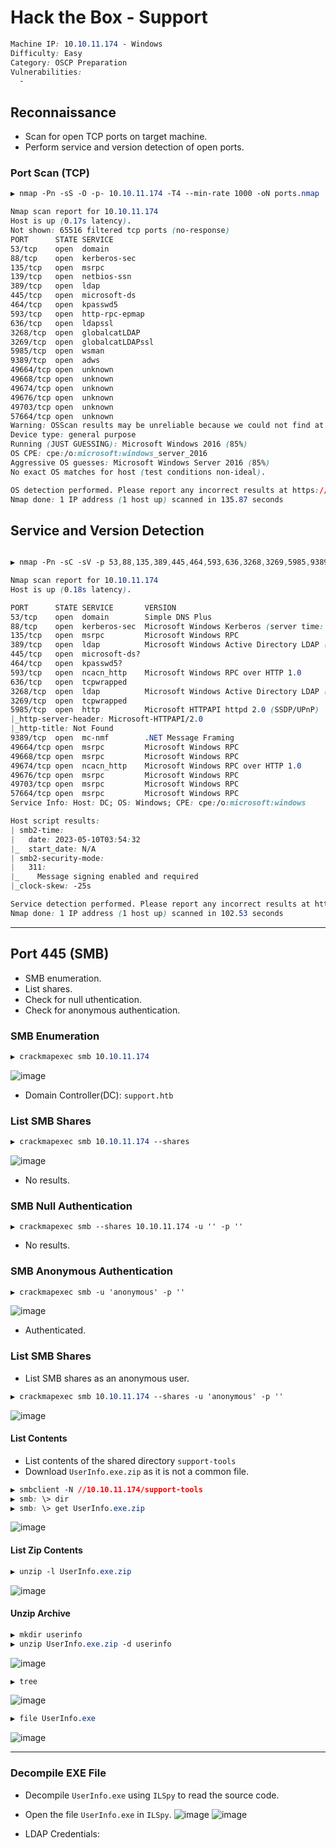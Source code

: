 # Hack the Box - Support

```CSS
Machine IP: 10.10.11.174 - Windows
Difficulty: Easy
Category: OSCP Preparation
Vulnerabilities:
  - 
```

## Reconnaissance
  - Scan for open TCP ports on target machine.
  - Perform service and version detection of open ports.

### Port Scan (TCP)
```CSS
▶ nmap -Pn -sS -O -p- 10.10.11.174 -T4 --min-rate 1000 -oN ports.nmap

Nmap scan report for 10.10.11.174
Host is up (0.17s latency).
Not shown: 65516 filtered tcp ports (no-response)
PORT      STATE SERVICE
53/tcp    open  domain
88/tcp    open  kerberos-sec
135/tcp   open  msrpc
139/tcp   open  netbios-ssn
389/tcp   open  ldap
445/tcp   open  microsoft-ds
464/tcp   open  kpasswd5
593/tcp   open  http-rpc-epmap
636/tcp   open  ldapssl
3268/tcp  open  globalcatLDAP
3269/tcp  open  globalcatLDAPssl
5985/tcp  open  wsman
9389/tcp  open  adws
49664/tcp open  unknown
49668/tcp open  unknown
49674/tcp open  unknown
49676/tcp open  unknown
49703/tcp open  unknown
57664/tcp open  unknown
Warning: OSScan results may be unreliable because we could not find at least 1 open and 1 closed port
Device type: general purpose
Running (JUST GUESSING): Microsoft Windows 2016 (85%)
OS CPE: cpe:/o:microsoft:windows_server_2016
Aggressive OS guesses: Microsoft Windows Server 2016 (85%)
No exact OS matches for host (test conditions non-ideal).

OS detection performed. Please report any incorrect results at https://nmap.org/submit/ .
Nmap done: 1 IP address (1 host up) scanned in 135.87 seconds
```

## Service and Version Detection
```CSS

▶ nmap -Pn -sC -sV -p 53,88,135,389,445,464,593,636,3268,3269,5985,9389,49664,49668,49674,49676,49703,57664 10.10.11.174 -oN services.nmap

Nmap scan report for 10.10.11.174
Host is up (0.18s latency).

PORT      STATE SERVICE       VERSION
53/tcp    open  domain        Simple DNS Plus
88/tcp    open  kerberos-sec  Microsoft Windows Kerberos (server time: 2023-05-10 03:53:40Z)
135/tcp   open  msrpc         Microsoft Windows RPC
389/tcp   open  ldap          Microsoft Windows Active Directory LDAP (Domain: support.htb0., Site: Default-First-Site-Name)
445/tcp   open  microsoft-ds?
464/tcp   open  kpasswd5?
593/tcp   open  ncacn_http    Microsoft Windows RPC over HTTP 1.0
636/tcp   open  tcpwrapped
3268/tcp  open  ldap          Microsoft Windows Active Directory LDAP (Domain: support.htb0., Site: Default-First-Site-Name)
3269/tcp  open  tcpwrapped
5985/tcp  open  http          Microsoft HTTPAPI httpd 2.0 (SSDP/UPnP)
|_http-server-header: Microsoft-HTTPAPI/2.0
|_http-title: Not Found
9389/tcp  open  mc-nmf        .NET Message Framing
49664/tcp open  msrpc         Microsoft Windows RPC
49668/tcp open  msrpc         Microsoft Windows RPC
49674/tcp open  ncacn_http    Microsoft Windows RPC over HTTP 1.0
49676/tcp open  msrpc         Microsoft Windows RPC
49703/tcp open  msrpc         Microsoft Windows RPC
57664/tcp open  msrpc         Microsoft Windows RPC
Service Info: Host: DC; OS: Windows; CPE: cpe:/o:microsoft:windows

Host script results:
| smb2-time: 
|   date: 2023-05-10T03:54:32
|_  start_date: N/A
| smb2-security-mode: 
|   311: 
|_    Message signing enabled and required
|_clock-skew: -25s

Service detection performed. Please report any incorrect results at https://nmap.org/submit/ .
Nmap done: 1 IP address (1 host up) scanned in 102.53 seconds
```

----

## Port 445 (SMB)
  - SMB enumeration.
  - List shares.
  - Check for null uthentication.
  - Check for anonymous authentication.

### SMB Enumeration
```CSS
▶ crackmapexec smb 10.10.11.174
```
![image](https://github.com/0xhardyboy/Hack-the-Box/assets/83878909/b468b3d1-cda4-4c90-95f7-9da2c975dc7b)
  - Domain Controller(DC): `support.htb` 

### List SMB Shares
```CSS
▶ crackmapexec smb 10.10.11.174 --shares
```
![image](https://github.com/0xhardyboy/Hack-the-Box/assets/83878909/c4bc2e24-d78e-46b8-890d-0f5ba2e1a1a9)
  - No results.

### SMB Null Authentication
```
▶ crackmapexec smb --shares 10.10.11.174 -u '' -p ''
```
  - No results.

### SMB Anonymous Authentication
```CSS
▶ crackmapexec smb -u 'anonymous' -p ''
```
![image](https://github.com/0xhardyboy/Hack-the-Box/assets/83878909/ad0378f1-2068-41f9-9425-fd9f8e43ee7f)
  - Authenticated.

### List SMB Shares
  - List SMB shares as an anonymous user.
```CSS
▶ crackmapexec smb 10.10.11.174 --shares -u 'anonymous' -p ''
```
![image](https://github.com/0xhardyboy/Hack-the-Box/assets/83878909/1ba2510f-bdfa-45e9-9867-0fdd34b07360)

#### List Contents
  - List contents of the shared directory `support-tools`
  - Download `UserInfo.exe.zip` as it is not a common file.
```CSS
▶ smbclient -N //10.10.11.174/support-tools
▶ smb: \> dir
▶ smb: \> get UserInfo.exe.zip
```
![image](https://github.com/0xhardyboy/Hack-the-Box/assets/83878909/ed628e06-7e8d-4082-834c-6c0fef76b46c)

#### List Zip Contents
```CSS
▶ unzip -l UserInfo.exe.zip
```
![image](https://github.com/0xhardyboy/Hack-the-Box/assets/83878909/2fd08177-b803-4cfe-8cd0-e82a0eb24902)

#### Unzip Archive
```CSS
▶ mkdir userinfo
▶ unzip UserInfo.exe.zip -d userinfo
```
![image](https://github.com/0xhardyboy/Hack-the-Box/assets/83878909/1624d058-b88b-4417-b134-6c393792701e)

```CSS
▶ tree
```
![image](https://github.com/0xhardyboy/Hack-the-Box/assets/83878909/9859ca19-6a6e-4e08-9fe6-29dbf28d5b68)

```CSS
▶ file UserInfo.exe
```
![image](https://github.com/0xhardyboy/Hack-the-Box/assets/83878909/a4ed6261-20bd-46ee-b5a0-5c04b62e8691)

---

### Decompile EXE File
  - Decompile `UserInfo.exe` using `ILSpy` to read the source code.
  - Open the file `UserInfo.exe` in `ILSpy`. 
![image](https://github.com/0xhardyboy/Hack-the-Box/assets/83878909/006a73ab-227d-457f-b769-5f6daf98e776)
![image](https://github.com/0xhardyboy/Hack-the-Box/assets/83878909/2443765c-1eec-4efb-9285-66d32009753e)

  - LDAP Credentials:  
